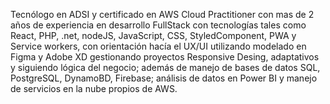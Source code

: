 Tecnólogo en ADSI y certificado en AWS Cloud Practitioner con mas de 2 años de experiencia en desarrollo FullStack con tecnologías tales como React, PHP, .net, nodeJS, JavaScript, CSS, StyledComponent, PWA y Service workers, con orientación hacía el UX/UI utilizando modelado en Figma y Adobe XD gestionando proyectos Responsive Desing, adaptativos y siguiendo lógica del negocio; además de manejo de bases de datos SQL, PostgreSQL, DynamoBD, Firebase; análisis de datos en Power BI y manejo de servicios en la nube propios de AWS.
